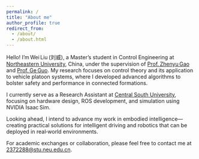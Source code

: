 ```yaml
---
permalink: /
title: "About me"
author_profile: true
redirect_from: 
  - /about/
  - /about.html
---
```



Hello! I’m Wei Liu (刘威), a Master’s student in Control Engineering at [Northeastern University](https://www.neu.edu.cn/), China, under the supervision of [Prof. Zhenyu Gao](https://graduate.neuq.edu.cn/info/1136/3299.htm) and [Prof. Ge Guo](https://graduate.neuq.edu.cn/info/1402/5316.htm). My research focuses on control theory and its application to vehicle platoon systems, where I developed advanced algorithms to bolster safety and performance in connected formations. 

I currently serve as a Research Assistant at [Central South University](https://www.csu.edu.cn/), focusing on hardware design, ROS development, and simulation using NVIDIA Isaac Sim.

Looking ahead, I intend to advance my work in embodied intelligence—creating practical solutions for intelligent driving and robotics that can be deployed in real‑world environments.

For academic exchanges or collaboration, please feel free to contact me at [2372288@stu.neu.edu.cn](mailto:2372288@stu.neu.edu.cn).





